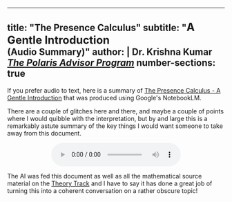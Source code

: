 
---
title: "<strong>The Presence Calculus</strong>"
subtitle: "<span style='font-size:1.2em;'>A Gentle Introduction </span><br/>(Audio Summary)"
author: |
  Dr. Krishna Kumar  
  <a href="https://exathink.com"><em>The Polaris Advisor Program</em></a>
number-sections: true
---

If you prefer audio to text, here is a summary of [The Presence Calculus - A Gentle Introduction](./intro_to_presence_calculus.html) that was
produced using Google's NotebookLM. 

There are a couple of glitches here and there, and maybe a couple of points
where I would quibble with the interpretation, but by and large this is a
remarkably astute summary of the key things I would want someone to take away
from this document.

<div style="text-align: center;">
  <audio controls>
    <source src="../assets/pandoc/presence_calculus_overview.wav" type="audio/mpeg">
    Your browser does not support the audio element.
  </audio>
</div>

The AI was fed this document as well as all the mathematical source material on the 
[Theory Track](../theory_track.html) and I have to say it has done a great job of turning this into a coherent conversation
on a rather obscure topic!